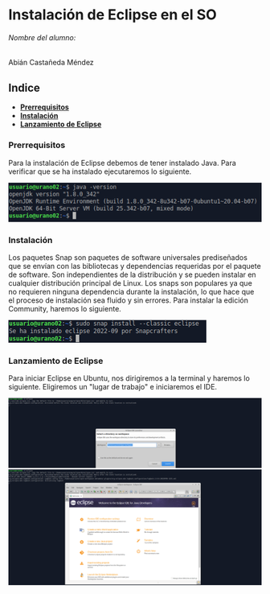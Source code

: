# Instalación de Eclipse en el SO

###### Nombre del alumno:
Abián Castañeda Méndez

## Indice

- **[Prerrequisitos](#punto0)**
- **[Instalación](#punto1)**
- **[Lanzamiento de Eclipse](#punto2)**

### Prerrequisitos <a name="punto0"></a>

Para la instalación de Eclipse debemos de tener instalado Java. Para verificar que se ha instalado ejecutaremos lo siguiente.

<img src="img\1.png">

### Instalación <a name="punto1"></a>

Los paquetes Snap son paquetes de software universales prediseñados que se envían con las bibliotecas y dependencias requeridas por el paquete de software. Son independientes de la distribución y se pueden instalar en cualquier distribución principal de Linux. Los snaps son populares ya que no requieren ninguna dependencia durante la instalación, lo que hace que el proceso de instalación sea fluido y sin errores. Para instalar la edición Community, haremos lo siguiente.

<img src="img\2.png">

### Lanzamiento de Eclipse <a name="punto2"></a>

Para iniciar Eclipse en Ubuntu, nos dirigiremos a la terminal y haremos lo siguiente. Eligiremos un "lugar de trabajo" e iniciaremos el IDE.

<img src="img\3.png">

<img src="img\4.png">
